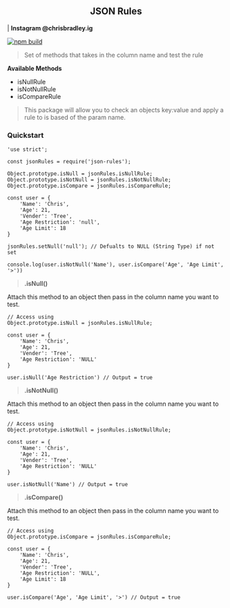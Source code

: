 <h2 style="text-align:center"><b>JSON Rules</b></h2> | <b>Instagram @chrisbradley.ig</b>

[![npm build](https://img.shields.io/badge/build-passing-brightgreen.svg?style=flat-square)](https://github.com/oH-NGHTMARE/json-rules)

> Set of methods that takes in the column name and test the rule

<b>Available Methods</b>

<ul>
    <li>isNullRule</li>
    <li>isNotNullRule</li>
    <li>isCompareRule</li>
</ul>

> This package will allow you to check an objects key:value and apply a rule to is based of the param name.

<h3>Quickstart</h3>

```
'use strict';

const jsonRules = require('json-rules');

Object.prototype.isNull = jsonRules.isNullRule;
Object.prototype.isNotNull = jsonRules.isNotNullRule;
Object.prototype.isCompare = jsonRules.isCompareRule;

const user = {
    'Name': 'Chris',
    'Age': 21,
    'Vender': 'Tree',
    'Age Restriction': 'null',
    'Age Limit': 18
}

jsonRules.setNull('null'); // Defualts to NULL (String Type) if not set

console.log(user.isNotNull('Name'), user.isCompare('Age', 'Age Limit', '>'))
```


> <b>.isNull()</b>

<p>Attach this method to an object then pass in the column name you want to test.</p>

```
// Access using 
Object.prototype.isNull = jsonRules.isNullRule;

const user = {
    'Name': 'Chris',
    'Age': 21,
    'Vender': 'Tree',
    'Age Restriction': 'NULL'
}

user.isNull('Age Restriction') // Output = true
```

> <b>.isNotNull()</b>

<p>Attach this method to an object then pass in the column name you want to test.</p>

```
// Access using 
Object.prototype.isNotNull = jsonRules.isNotNullRule;

const user = {
    'Name': 'Chris',
    'Age': 21,
    'Vender': 'Tree',
    'Age Restriction': 'NULL'
}

user.isNotNull('Name') // Output = true
```

> <b>.isCompare()</b>

<p>Attach this method to an object then pass in the column name you want to test.</p>

```
// Access using 
Object.prototype.isCompare = jsonRules.isCompareRule;

const user = {
    'Name': 'Chris',
    'Age': 21,
    'Vender': 'Tree',
    'Age Restriction': 'NULL',
    'Age Limit': 18
}

user.isCompare('Age', 'Age Limit', '>') // Output = true
```